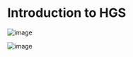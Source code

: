 # Introduction to HGS


![image](https://user-images.githubusercontent.com/71546848/220169181-ac88780c-bc18-4a67-937b-c4e56273b797.png)


![image](https://user-images.githubusercontent.com/71546848/220169455-70f0eab6-660c-4407-bda6-94d78ab24a59.png)
